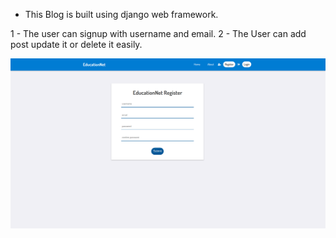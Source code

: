 - This Blog is built using django web framework.

1 - The user can signup with username and email.
2 - The User can add post update it or delete it easily.

<img src="blog.png">